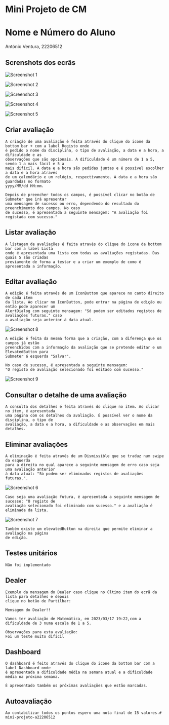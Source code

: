 # Mini Projeto de CM

# Nome e Número do Aluno

António Ventura, 22206512

## Screnshots dos ecrãs

![Screenshot 1](images/dashboard.png)

![Screenshot 2](images/lista.png)

![Screenshot 3](images/registo.png)

![Screenshot 4](images/detalhes.png)

![Screenshot 5](images/dealer.png)

## Criar avaliação

    A criação de uma avaliação é feita através do clique do icone da bottom bar + com a label Registo onde
    é pedido o nome da disciplina, o tipo de avaliação, a data e a hora, a dificuldade e as 
    observações que são opcionais. A dificuldade é um número de 1 a 5, sendo 1 a mais fácil e 5 a
    mais difícil. A data e a hora são pedidas juntas e é possível escolher a data e a hora através
    de um calendário e um relógio, respectivamente. A data e a hora são guardadas no formato
    yyyy/MM/dd HH:mm.

    Depois de preencher todos os campos, é possível clicar no botão de Submeter que irá apresentar
    uma mensagem de sucesso ou erro, dependendo do resultado do preenchimento dos campos. No caso
    de sucesso, é apresentada a seguinte mensagem: "A avaliação foi registada com sucesso."

## Listar avaliação

    A listagem de avaliações é feita através do clique do icone da bottom bar com a label Lista
    onde é apresentada uma lista com todas as avaliações registadas. Das quais 5 são criadas
    previamente de forma a testar e a criar um exemplo de como é apresentada a informação.

## Editar avaliação

    A edição é feita através de um IconButton que aparece no canto direito de cada item
    da lista. Ao clicar no IconButton, pode entrar na página de edição ou então pode aparecer um 
    AlertDialog com seguinte mensagem: "Só podem ser editados registos de avaliações futuras." caso
    a avaliação seja anterior à data atual.

![Screenshot 8](images/editado.png)

    A edição é feita da mesma forma que a criação, com a diferença que os campos já estão 
    preenchidos com a informação da avaliação que se pretende editar e um ElevatedButton para 
    Submeter á esquerda "Salvar".

    No caso de sucesso, é apresentada a seguinte mensagem: 
    "O registo de avaliação selecionado foi editado com sucesso."

![Screenshot 9](images/editadoAceite.png)

## Consultar o detalhe de uma avaliação

    A consulta dos detalhes é feita através do clique no item. Ao clicar no item, é apresentada
    uma página com os detalhes da avaliação. É possível ver o nome da disciplina, o tipo de
    avaliação, a data e a hora, a dificuldade e as observações em mais detalhes.

## Eliminar avaliações

    A eliminação é feita através de um Dismissible que se traduz num swipe da esquerda 
    para a direita no qual aparece a seguinte mensagem de erro caso seja uma avaliação anterior
    à data atual: "Só podem ser eliminados registos de avaliações futuras.".

![Screenshot 6](images/swipe.png)
    
    Caso seja uma avaliação futura, é apresentada a seguinte mensagem de sucesso: "O registo de
    avaliação selecionado foi eliminado com sucesso." e a avaliação é eliminada da lista.

![Screenshot 7](images/swipeEliminado.png)
    
    Também existe um elevatedButton na direita que permite eliminar a avaliação na página
    de edição.

## Testes unitários

    Não foi implementado

## Dealer
    
    Exemplo da mensagem do Dealer caso clique no último item do ecrã da lista para detalhes e depois
    clique no botão de Partilhar:

    Mensagem do Dealer!!
    
    Vamos ter avaliação de Matemática, em 2023/03/17 19:22,com a dificuldade de 3 numa escala de 1 a 5.
    
    Observações para esta avaliação:
    Foi um teste muito difícil

## Dashboard

    O dashboard é feito através do clique do icone da bottom bar com a label Dashboard onde 
    é apresentada a dificuldade média na semana atual e a dificuldade média na próxima semana.
    
    É apresentado também os próximas avaliações que estão marcadas.

## Autoavaliação

    Ao contabilizar todos os pontos espero uma nota final de 15 valores.# mini-projeto-a22206512
